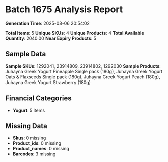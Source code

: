 # Batch 1675 Analysis Report

**Generation Time**: 2025-08-06 20:54:02

**Total Items**: 5
**Unique SKUs**: 4
**Unique Products**: 4
**Total Available Quantity**: 2040.00
**Near Expiry Products**: 5

## Sample Data
**Sample SKUs**: 1292041, 23914809, 23914802, 1292030
**Sample Products**: Juhayna Greek Yogurt Pineapple Single pack (180g), Juhayna Greek Yogurt Oats & Flaxseeds Single pack (180g), Juhayna Greek Yogurt Peach (180g), Juhayna Greek Yogurt Strawberry (180g)

## Financial Categories
- **Yogurt**: 5 items

## Missing Data
- **Skus**: 0 missing
- **Product_ids**: 0 missing
- **Product_names**: 0 missing
- **Barcodes**: 3 missing
